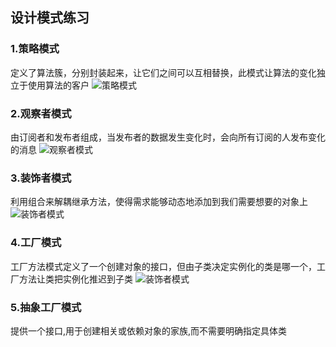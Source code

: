 ## 设计模式练习
### 1.策略模式
定义了算法簇，分别封装起来，让它们之间可以互相替换，此模式让算法的变化独立于使用算法的客户
![策略模式](https://user-images.githubusercontent.com/18373220/71788784-8683ce00-3060-11ea-91d7-12aa2aa9f53e.png)
### 2.观察者模式
由订阅者和发布者组成，当发布者的数据发生变化时，会向所有订阅的人发布变化的消息
![观察者模式](https://user-images.githubusercontent.com/18373220/71815857-c035f280-30bb-11ea-8e62-96ca2a30ddf6.png)
### 3.装饰者模式
利用组合来解耦继承方法，使得需求能够动态地添加到我们需要想要的对象上
![装饰者模式](https://user-images.githubusercontent.com/18373220/71892528-1c644980-3184-11ea-896d-bd586dcc1370.png)
### 4.工厂模式
工厂方法模式定义了一个创建对象的接口，但由子类决定实例化的类是哪一个，工厂方法让类把实例化推迟到子类
![装饰者模式](https://user-images.githubusercontent.com/18373220/74820154-7f78fc80-533c-11ea-82f5-5877279fc2a0.png)
### 5.抽象工厂模式
提供一个接口,用于创建相关或依赖对象的家族,而不需要明确指定具体类
